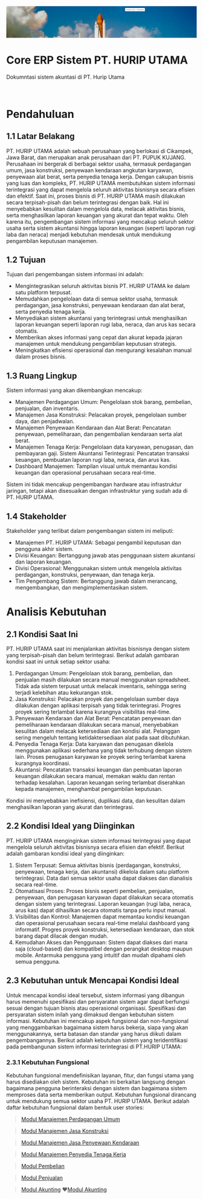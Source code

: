 ![Cover](/img/cover.png)
# Core ERP Sistem PT. HURIP UTAMA
Dokumntasi sistem akuntasi di PT. Hurip Utama<br><br><br>

# Pendahuluan
## **1.1 Latar Belakang**

PT. HURIP UTAMA adalah sebuah perusahaan yang berlokasi di Cikampek, Jawa Barat, dan merupakan anak perusahaan dari PT. PUPUK KUJANG. Perusahaan ini bergerak di berbagai sektor usaha, termasuk perdagangan umum, jasa konstruksi, penyewaan kendaraan angkutan karyawan, penyewaan alat berat, serta penyedia tenaga kerja. Dengan cakupan bisnis yang luas dan kompleks, PT. HURIP UTAMA membutuhkan sistem informasi terintegrasi yang dapat mengelola seluruh aktivitas bisnisnya secara efisien dan efektif.
Saat ini, proses bisnis di PT. HURIP UTAMA masih dilakukan secara terpisah-pisah dan belum terintegrasi dengan baik. Hal ini menyebabkan kesulitan dalam mengelola data, melacak aktivitas bisnis, serta menghasilkan laporan keuangan yang akurat dan tepat waktu. Oleh karena itu, pengembangan sistem informasi yang mencakup seluruh sektor usaha serta sistem akuntansi hingga laporan keuangan (seperti laporan rugi laba dan neraca) menjadi kebutuhan mendesak untuk mendukung pengambilan keputusan manajemen.

## **1.2 Tujuan**

Tujuan dari pengembangan sistem informasi ini adalah:

- Mengintegrasikan seluruh aktivitas bisnis PT. HURIP UTAMA ke dalam satu platform terpusat.
- Memudahkan pengelolaan data di semua sektor usaha, termasuk perdagangan, jasa 	konstruksi, penyewaan kendaraan dan alat berat, serta penyedia 	tenaga kerja.
- Menyediakan sistem akuntansi yang terintegrasi untuk menghasilkan laporan keuangan seperti laporan rugi laba, neraca, dan arus kas secara otomatis.
- Memberikan akses informasi yang cepat dan akurat kepada jajaran manajemen untuk mendukung pengambilan keputusan strategis.
- Meningkatkan efisiensi operasional dan mengurangi kesalahan manual dalam proses 	bisnis.

## **1.3 Ruang Lingkup**

Sistem informasi yang akan dikembangkan mencakup:

- Manajemen Perdagangan Umum: Pengelolaan stok barang, pembelian, penjualan, dan 	inventaris.
- Manajemen Jasa Konstruksi: Pelacakan proyek, pengelolaan sumber daya, dan 	penjadwalan.
- Manajemen Penyewaan Kendaraan dan Alat Berat: Pencatatan penyewaan, 	pemeliharaan, dan pengembalian kendaraan serta alat berat.
- Manajemen Tenaga Kerja: Pengelolaan data karyawan, penugasan, dan pembayaran gaji.
Sistem Akuntansi Terintegrasi: Pencatatan transaksi keuangan, pembuatan laporan rugi laba, neraca, dan arus kas.
- Dashboard Manajemen: Tampilan visual untuk memantau kondisi keuangan dan operasional perusahaan secara real-time.

Sistem ini tidak mencakup pengembangan hardware atau infrastruktur jaringan, tetapi akan disesuaikan dengan infrastruktur yang sudah ada di PT. HURIP UTAMA.

## **1.4 Stakeholder**

Stakeholder yang terlibat dalam pengembangan sistem ini meliputi:

- Manajemen PT. HURIP UTAMA: Sebagai pengambil keputusan dan pengguna akhir 	sistem.
- Divisi Keuangan: Bertanggung jawab atas penggunaan sistem akuntansi dan 	laporan keuangan.
- Divisi Operasional: Menggunakan sistem untuk mengelola aktivitas perdagangan, konstruksi, penyewaan, dan tenaga kerja.
- Tim Pengembang Sistem: Bertanggung jawab dalam merancang, mengembangkan, 	dan mengimplementasikan sistem.

# **Analisis Kebutuhan**

## **2.1 Kondisi Saat Ini**

PT. HURIP UTAMA saat ini menjalankan aktivitas bisnisnya dengan sistem yang terpisah-pisah dan belum terintegrasi. Berikut adalah gambaran kondisi saat ini untuk setiap sektor usaha:

1. Perdagangan Umum: 
Pengelolaan 	stok barang, pembelian, dan penjualan masih dilakukan secara manual 	menggunakan spreadsheet. Tidak 	ada sistem terpusat untuk melacak inventaris, sehingga sering 	terjadi kelebihan atau kekurangan stok.
2. Jasa Konstruksi:
Pelacakan proyek dan pengelolaan sumber daya dilakukan dengan aplikasi terpisah yang tidak terintegrasi. Progres proyek sering terlambat karena kurangnya visibilitas real-time.
3. Penyewaan Kendaraan dan Alat Berat:
Pencatatan penyewaan dan pemeliharaan kendaraan dilakukan secara manual, 	menyebabkan kesulitan dalam melacak ketersediaan dan kondisi alat.
Pelanggan sering mengeluh tentang ketidaktersediaan alat pada saat dibutuhkan.
4. Penyedia Tenaga Kerja:
Data karyawan dan penugasan dikelola menggunakan aplikasi sederhana yang 	tidak terhubung dengan sistem lain. Proses 	penugasan karyawan ke proyek sering terlambat karena kurangnya koordinasi. 
5. Akuntansi:
Pencatatan transaksi keuangan dan pembuatan laporan keuangan dilakukan secara 	manual, memakan waktu dan rentan terhadap kesalahan. Laporan keuangan sering terlambat diserahkan kepada manajemen, menghambat 	pengambilan keputusan.

Kondisi ini menyebabkan inefisiensi, duplikasi data, dan kesulitan dalam menghasilkan laporan yang akurat dan terintegrasi.

## 2.2 Kondisi Ideal yang Diinginkan

PT. HURIP UTAMA menginginkan sistem informasi terintegrasi yang dapat mengelola seluruh aktivitas bisnisnya secara efisien dan efektif. Berikut adalah gambaran kondisi ideal yang diinginkan:

1. Sistem Terpusat:
Semua 	aktivitas bisnis (perdagangan, konstruksi, penyewaan, tenaga kerja, dan akuntansi) dikelola dalam satu platform terintegrasi. Data dari semua sektor usaha dapat diakses dan dianalisis secara real-time.
2. Otomatisasi Proses:
Proses 	bisnis seperti pembelian, penjualan, penyewaan, dan penugasan karyawan dapat dilakukan secara otomatis dengan sistem yang 	terintegrasi. Laporan keuangan (rugi laba, neraca, arus kas) dapat dihasilkan secara 	otomatis tanpa perlu input manual.
3. Visibilitas dan Kontrol:
Manajemen dapat memantau kondisi keuangan dan operasional perusahaan secara 	real-time melalui dashboard yang informatif. Progres proyek konstruksi, ketersediaan kendaraan, dan stok barang dapat dilacak dengan mudah.
4. Kemudahan Akses dan Penggunaan:
Sistem 	dapat diakses dari mana saja (cloud-based) dan kompatibel dengan perangkat desktop maupun mobile. Antarmuka pengguna yang intuitif dan mudah dipahami oleh semua pengguna.

## **2.3 Kebutuhan untuk Mencapai Kondisi Ideal**

Untuk mencapai kondisi ideal tersebut, sistem informasi yang dibangun harus memenuhi spesifikasi dan persyaratan sistem agar dapat berfungsi sesuai dengan tujuan bisnis atau operasional organisasi. Spesifikasi dan persyaratan sistem inilah yang dimaksud dengan kebutuhan sistem informasi. Kebutuhan ini mencakup aspek fungsional dan non-fungsional yang menggambarkan bagaimana sistem harus bekerja, siapa yang akan menggunakannya, serta batasan dan standar yang harus diikuti dalam pengembangannya.
Berikut adalah kebutuhan sistem yang teridentifikasi pada pembangunan sistem informasi terintegrasi di PT.HURIP UTAMA:

### **2.3.1 Kebutuhan Fungsional**

Kebutuhan fungsional mendefinisikan layanan, fitur, dan fungsi utama yang harus disediakan oleh sistem. Kebutuhan ini berkaitan langsung dengan bagaimana pengguna berinteraksi dengan sistem dan bagaimana sistem memproses data serta memberikan output. Kebutuhan fungsional dirancang untuk mendukung semua sektor usaha PT. HURIP UTAMA. Berikut adalah daftar kebutuhan fungsional dalam bentuk user stories:


><i class="fas fa-coins"></i> [Modul Manajemen Perdagangan Umum](docs/modul_perdagangan_umum.md)

><i class="fas fa-building-columns"></i> [Modul Manajemen Jasa Konstruksi](docs/modul_perdagangan_umum.md)

><i class="fas fa-tractor"></i> [Modul Manajemen Jasa Penyewaan Kendaraan](docs/modul_perdagangan_umum.md)

><i class="fas fa-handshake"></i> [Modul Manajemen Penyedia Tenaga Kerja](docs/modul_perdagangan_umum.md)

><i class="fas fa-handshake"></i> [Modul Pembelian](docs/modul_perdagangan_umum.md)

><i class="fas fa-handshake"></i> [Modul Penjualan](docs/modul_perdagangan_umum.md)

><i class="fas fa-handshake"></i> [Modul Akunting](docs/modul_perdagangan_umum.md)
>:heart:[Modul Akunting](docs/modul_perdagangan_umum.md)
